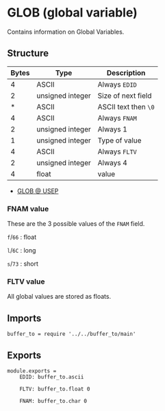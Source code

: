 # GLOB (global variable)

Contains information on Global Variables.


## Structure

| Bytes | Type             | Description          |
| ----- | ---------------- | -------------------- |
|     4 | ASCII            | Always `EDID`        |
|     2 | unsigned integer | Size of next field   |
|     * | ASCII            | ASCII text then `\0` |
|     4 | ASCII            | Always `FNAM`        |
|     2 | unsigned integer | Always 1             |
|     1 | unsigned integer | Type of value        |
|     4 | ASCII            | Always `FLTV`        |
|     2 | unsigned integer | Always 4             |
|     4 | float            | value                |

- [GLOB @ USEP](http://www.uesp.net/wiki/Tes5Mod:Mod_File_Format/GLOB)


### FNAM value

These are the 3 possible values of the `FNAM` field.

`f`/`66`
: float

`l`/`6C`
: long

`s`/`73`
: short


### FLTV value

All global values are stored as floats.


## Imports

	buffer_to = require '../../buffer_to/main'


## Exports

	module.exports =
		EDID: buffer_to.ascii

		FLTV: buffer_to.float 0

		FNAM: buffer_to.char 0
